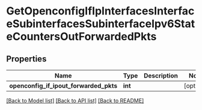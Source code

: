 # GetOpenconfigIfIpInterfacesInterfaceSubinterfacesSubinterfaceIpv6StateCountersOutForwardedPkts

## Properties
Name | Type | Description | Notes
------------ | ------------- | ------------- | -------------
**openconfig_if_ipout_forwarded_pkts** | **int** |  | [optional] 

[[Back to Model list]](../README.md#documentation-for-models) [[Back to API list]](../README.md#documentation-for-api-endpoints) [[Back to README]](../README.md)


